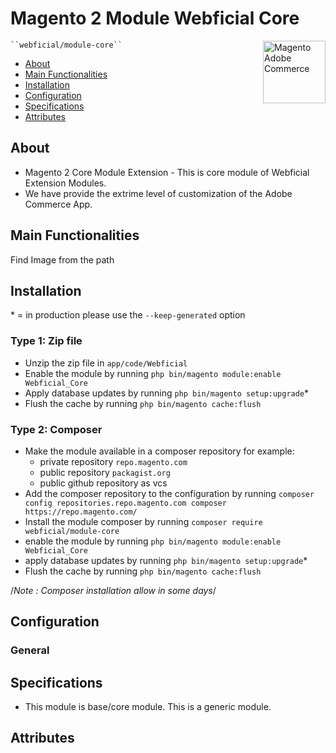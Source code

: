 # Magento 2 Module Webficial Core
<a href="https://webficial.com/" title="Magento Extensions Module" ><img src="https://webficial.com/wp-content/uploads/2021/09/webficial.png" width="100" align="right" title="Magento Adobe Commerce" /></a>

    ``webficial/module-core``

 - [About](#markdown-header-about)
 - [Main Functionalities](#markdown-header-main-functionalities)
 - [Installation](#markdown-header-installation)
 - [Configuration](#markdown-header-configuration)
 - [Specifications](#markdown-header-specifications)
 - [Attributes](#markdown-header-attributes)


## About
- Magento 2 Core Module Extension - This is core module of Webficial Extension Modules.
- We have provide the extrime level of customization of the Adobe Commerce App.


## Main Functionalities
Find Image from the path

## Installation
\* = in production please use the `--keep-generated` option

### Type 1: Zip file

 - Unzip the zip file in `app/code/Webficial`
 - Enable the module by running `php bin/magento module:enable Webficial_Core`
 - Apply database updates by running `php bin/magento setup:upgrade`\*
 - Flush the cache by running `php bin/magento cache:flush`

### Type 2: Composer

 - Make the module available in a composer repository for example:
    - private repository `repo.magento.com`
    - public repository `packagist.org`
    - public github repository as vcs
 - Add the composer repository to the configuration by running `composer config repositories.repo.magento.com composer https://repo.magento.com/`
 - Install the module composer by running `composer require webficial/module-core`
 - enable the module by running `php bin/magento module:enable Webficial_Core`
 - apply database updates by running `php bin/magento setup:upgrade`\*
 - Flush the cache by running `php bin/magento cache:flush`

  /*Note : Composer installation allow in some days*/  

## Configuration

### General

## Specifications
- This module is base/core module. This is a generic module.

## Attributes
